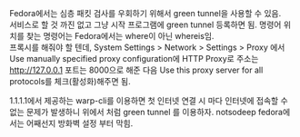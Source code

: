 Fedora에서는 심층 패킷 검사를 우회하기 위해서 green tunnel을 사용할 수 있음.  
서비스로 할 것 까진 없고 그냥 시작 프로그램에 green tunnel 등록하면 됨. 명령어 위치를 찾는 명령어는 Fedora에서는 where이 아닌 whereis임.  
프록시를 해줘야 할 텐데, System Settings > Network > Settings > Proxy 에서 Use manually specified proxy configuration에 HTTP Proxy로 주소는 http://127.0.0.1 포트는 8000으로 해준 다음 Use this proxy server for all protocols를 체크(활성화)해주면 됨.


1.1.1.1에서 제공하는 warp-cli를 이용하면 첫 인터넷 연결 시 마다 인터넷에 접속할 수 없는 문제가 발생하니 위에서 처럼 green tunnel 를 이용하자. notsodeep fedora에서는 어째선지 방화벽 설정 부터 막힘.
